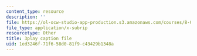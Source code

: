 ```yaml
---
content_type: resource
description: ''
file: https://ol-ocw-studio-app-production.s3.amazonaws.com/courses/8-04-quantum-physics-i-spring-2013/1ed3246f71f658d081f9c43429b1348a_Rc1vFAUnRUM.vtt
file_type: application/x-subrip
resourcetype: Other
title: 3play caption file
uid: 1ed3246f-71f6-58d0-81f9-c43429b1348a
---
```

